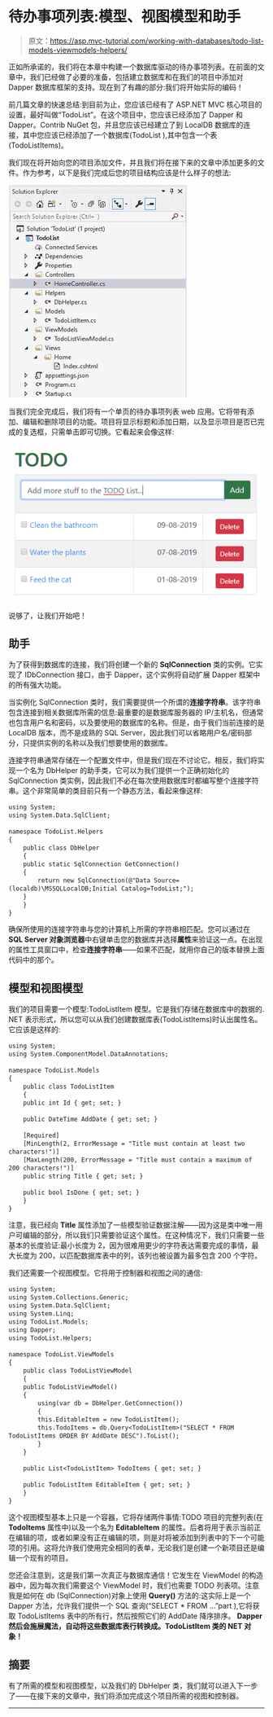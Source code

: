 # 待办事项列表:模型、视图模型和助手

> 原文：<https://asp.mvc-tutorial.com/working-with-databases/todo-list-models-viewmodels-helpers/>

正如所承诺的，我们将在本章中构建一个数据库驱动的待办事项列表。在前面的文章中，我们已经做了必要的准备，包括建立数据库和在我们的项目中添加对 Dapper 数据库框架的支持。现在到了有趣的部分:我们将开始实际的编码！

前几篇文章的快速总结:到目前为止，您应该已经有了 ASP.NET MVC 核心项目的设置，最好叫做“TodoList”。在这个项目中，您应该已经添加了 Dapper 和 Dapper。Contrib NuGet 包，并且您应该已经建立了到 LocalDB 数据库的连接，其中您应该已经添加了一个数据库(TodoList ),其中包含一个表(TodoListItems)。

我们现在将开始向您的项目添加文件，并且我们将在接下来的文章中添加更多的文件。作为参考，以下是我们完成后您的项目结构应该是什么样子的想法:

![](img/8060ae31ee982cd9565c4c8ff40993d0.png "The Visual Studio project structure for the TodoList")

当我们完全完成后，我们将有一个单页的待办事项列表 web 应用。它将带有添加、编辑和删除项目的功能。项目将显示标题和添加日期，以及显示项目是否已完成的复选框，只需单击即可切换。它看起来会像这样:

![](img/d8bc781d563e613d8cc90086887cae5b.png "The final TODO list") <input type="hidden" name="IL_IN_ARTICLE">

说够了，让我们开始吧！

## 助手

为了获得到数据库的连接，我们将创建一个新的 **SqlConnection** 类的实例。它实现了 IDbConnection 接口，由于 Dapper，这个实例将自动扩展 Dapper 框架中的所有强大功能。

当实例化 SqlConnection 类时，我们需要提供一个所谓的**连接字符串**。该字符串包含连接到相关数据库所需的信息:最重要的是数据库服务器的 IP/主机名，但通常也包含用户名和密码，以及要使用的数据库的名称。但是，由于我们当前连接的是 LocalDB 版本，而不是成熟的 SQL Server，因此我们可以省略用户名/密码部分，只提供实例的名称以及我们想要使用的数据库。

连接字符串通常存储在一个配置文件中，但是我们现在不讨论它。相反，我们将实现一个名为 DbHelper 的助手类，它可以为我们提供一个正确初始化的 SqlConnection 类实例，因此我们不必在每次使用数据库时都编写整个连接字符串。这个非常简单的类目前只有一个静态方法，看起来像这样:

```
using System;
using System.Data.SqlClient;

namespace TodoList.Helpers
{
    public class DbHelper
    {
    public static SqlConnection GetConnection()
    {
        return new SqlConnection(@"Data Source=(localdb)\MSSQLLocalDB;Initial Catalog=TodoList;");
    }
    }
}
```

确保所使用的连接字符串与您的计算机上所需的字符串相匹配。您可以通过在 **SQL Server 对象浏览器**中右键单击您的数据库并选择**属性**来验证这一点。在出现的属性工具窗口中，检查**连接字符串**——如果不匹配，就用你自己的版本替换上面代码中的那个。

## 模型和视图模型

我们的项目需要一个模型:TodoListItem 模型。它是我们存储在数据库中的数据的. NET 表示形式，所以您可以从我们创建数据库表(TodoListItems)时认出属性名。它应该是这样的:

```
using System;
using System.ComponentModel.DataAnnotations;

namespace TodoList.Models
{
    public class TodoListItem
    {
    public int Id { get; set; }

    public DateTime AddDate { get; set; }

    [Required]
    [MinLength(2, ErrorMessage = "Title must contain at least two characters!")]
    [MaxLength(200, ErrorMessage = "Title must contain a maximum of 200 characters!")]
    public string Title { get; set; }        

    public bool IsDone { get; set; }
    }
}
```

注意，我已经向 **Title** 属性添加了一些模型验证数据注解——因为这是类中唯一用户可编辑的部分，所以我们只需要验证这个属性。在这种情况下，我们只需要一些基本的长度验证:最小长度为 2，因为很难用更少的字符表达需要完成的事情，最大长度为 200，以匹配数据库表中的列，该列也被设置为最多包含 200 个字符。

我们还需要一个视图模型。它将用于控制器和视图之间的通信:

```
using System;
using System.Collections.Generic;
using System.Data.SqlClient;
using System.Linq;
using TodoList.Models;
using Dapper;
using TodoList.Helpers;

namespace TodoList.ViewModels
{
    public class TodoListViewModel
    {
    public TodoListViewModel()
    {
        using(var db = DbHelper.GetConnection())
        {
        this.EditableItem = new TodoListItem();
        this.TodoItems = db.Query<TodoListItem>("SELECT * FROM TodoListItems ORDER BY AddDate DESC").ToList();
        }
    }

    public List<TodoListItem> TodoItems { get; set; }

    public TodoListItem EditableItem { get; set; }
    }
}
```

这个视图模型基本上只是一个容器，它将存储两件事情:TODO 项目的完整列表(在 **TodoItems** 属性中)以及一个名为 **EditableItem** 的属性。后者将用于表示当前正在编辑的项，或者如果没有正在编辑的项，则是对将被添加到列表中的下一个可能项的引用。这将允许我们使用完全相同的表单，无论我们是创建一个新项目还是编辑一个现有的项目。

您还会注意到，这是我们第一次真正与数据库通信！它发生在 ViewModel 的构造器中，因为每次我们需要这个 ViewModel 时，我们也需要 TODO 列表项。注意我是如何在 db (SqlConnection)对象上使用 **Query()** 方法的:这实际上是一个 Dapper 方法，允许我们提供一个 SQL 查询(“SELECT * FROM ...”part ),它将获取 TodoListItems 表中的所有行，然后按照它们的 AddDate 降序排序。 **Dapper 然后会施展魔法，自动将这些数据库表行转换成。TodoListItem 类的 NET 对象！**

## 摘要

有了所需的模型和视图模型，以及我们的 DbHelper 类，我们就可以进入下一步了——在接下来的文章中，我们将添加完成这个项目所需的视图和控制器。

* * *